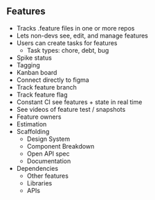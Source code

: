 ## Features

- Tracks .feature files in one or more repos
- Lets non-devs see, edit, and manage features
- Users can create tasks for features
  - Task types: chore, debt, bug
- Spike status
- Tagging
- Kanban board
- Connect directly to figma
- Track feature branch
- Track feature flag
- Constant CI see features + state in real time
- See videos of feature test / snapshots
- Feature owners
- Estimation
- Scaffolding
  - Design System
  - Component Breakdown
  - Open API spec
  - Documentation
- Dependencies
  - Other features
  - Libraries
  - APIs

